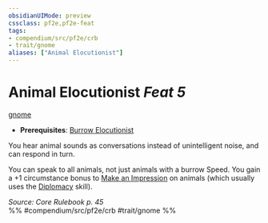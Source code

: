 ```yaml
---
obsidianUIMode: preview
cssclass: pf2e,pf2e-feat
tags:
- compendium/src/pf2e/crb
- trait/gnome
aliases: ["Animal Elocutionist"]
---
```

# Animal Elocutionist  *Feat 5*  
[gnome](/rules/traits/gnome.md)  

- **Prerequisites**: [Burrow Elocutionist](/compendium/feats/burrow-elocutionist.md)

You hear animal sounds as conversations instead of unintelligent noise, and can respond in turn.

You can speak to all animals, not just animals with a burrow Speed. You gain a +1 circumstance bonus to [Make an Impression](/rules/actions/make-an-impression.md) on animals (which usually uses the [Diplomacy](/compendium/skills.md#Diplomacy) skill).

*Source: Core Rulebook p. 45*  
%% #compendium/src/pf2e/crb #trait/gnome %%